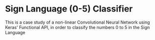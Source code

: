 # Sign Language (0-5) Classifier
This is a case study of a non-linear Convolutional Neural Network using Keras' Functional API, in order to classify the numbers 0 to 5 in the Sign Language
